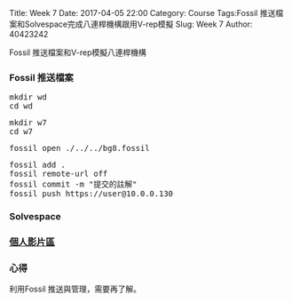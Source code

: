 Title: Week 7
Date: 2017-04-05 22:00
Category: Course
Tags:Fossil 推送檔案和Solvespace完成八連桿機構跟用V-rep模擬
Slug: Week 7
Author: 40423242


Fossil 推送檔案和V-rep模擬八連桿機構



<h3>Fossil 推送檔案</h3>

<pre>
mkdir wd
cd wd</pre>
<pre>
mkdir w7
cd w7</pre>
<pre>fossil open ./../../bg8.fossil</pre>
<pre>
fossil add .
fossil remote-url off
fossil commit -m "提交的註解"
fossil push https://user@10.0.0.130 </pre>

<h3>Solvespace</h3>







<h3><a href="https://vimeo.com/user60353473">個人影片區</a></h3>




<h3>心得</h3>
<p>利用Fossil 推送與管理，需要再了解。</p>